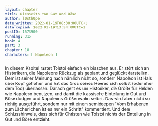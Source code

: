 ```yaml
---
layout: chapter
title: Diesseits von Gut und Böse
author: l0sth0pe
date_written: 2022-01-19T08:30:00UTC+1
date_copied: 2022-01-19T13:54:00UTC+1
postID: 1573900
running: 315
book: 4
part: 3
chapter: 18
characters: [ Napoleon ]
---
```

In diesem Kapitel rastet Tolstoi einfach ein bisschen aus.
Er stört sich an Historikern, die Napoleons Rückzug als geplant und geglückt darstellen. Dem ist seiner Meinung nach nämlich nicht so, sondern Napoleon ist Hals über Kopf geflohen und hat das Gros seines Heeres sich selbst (oder eher dem Tod) überlassen.
Danach geht es um Historiker, die Größe für Helden wie Napoleon benutzen, und damit die klassische Einteilung in Gut und Böse dodgen und Napoleons Größenwahn selbst.
Das wird aber nicht so richtig ausgeführt, sondern nur mit einem semideepen "Vom Erhabenen zum Lächerlichen ist es nur ein Schritt" kommentiert.
Und dem Schlusshinweis, dass sich für Christen wie Tolstoi nichts der Einteilung in Gut und Böse entzieht.